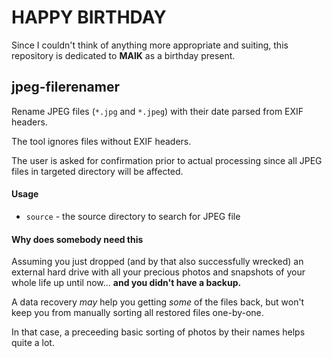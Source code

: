 # HAPPY BIRTHDAY
Since I couldn't think of anything more appropriate and suiting, this repository is dedicated to **MAIK** as a birthday present.

## jpeg-filerenamer
Rename JPEG files (`*.jpg` and `*.jpeg`) with their date parsed from EXIF headers. 

The tool ignores files without EXIF headers.

The user is asked for confirmation prior to actual processing since all JPEG files in targeted directory will be affected.

#### Usage
* `source` - the source directory to search for JPEG file

#### Why does somebody need this
Assuming you just dropped (and by that also successfully wrecked) an external hard drive with all your precious photos and snapshots of your whole life up until now... **and you didn't have a backup.** 

A data recovery *may* help you getting *some* of the files back, but won't keep you from manually sorting all restored files one-by-one.

In that case, a preceeding basic sorting of photos by their names helps quite a lot.

